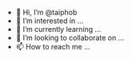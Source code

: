 - 👋 Hi, I’m @taiphob
- 👀 I’m interested in ...
- 🌱 I’m currently learning ...
- 💞️ I’m looking to collaborate on ...
- 📫 How to reach me ...

<!---
taiphob/taiphob is a ✨ special ✨ repository because its `README.md` (this file) appears on your GitHub profile.
You can click the Preview link to take a look at your changes.
--->
